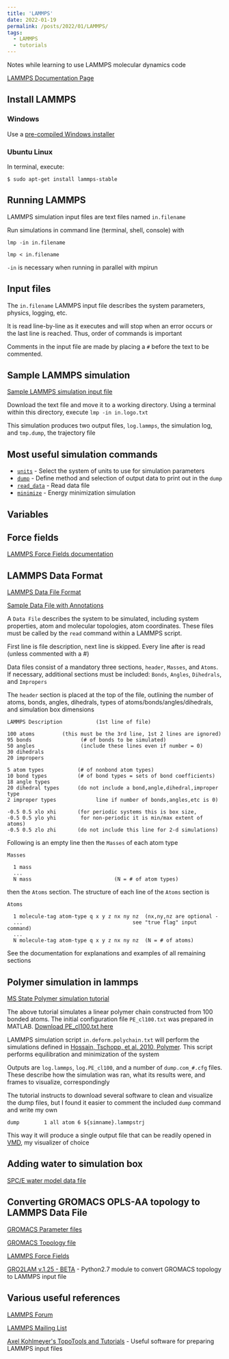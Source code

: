 ```yaml
---
title: 'LAMMPS'
date: 2022-01-19
permalink: /posts/2022/01/LAMMPS/
tags:
  - LAMMPS
  - tutorials
---
```


Notes while learning to use LAMMPS molecular dynamics code

[LAMMPS Documentation Page](https://docs.lammps.org/)

## Install LAMMPS

### Windows
Use a [pre-compiled Windows installer](https://rpm.lammps.org/windows/)

### Ubuntu Linux
In terminal, execute:
```
$ sudo apt-get install lammps-stable
```

## Running LAMMPS
LAMMPS simulation input files are text files named `in.filename`

Run simulations in command line (terminal, shell, console) with
```
lmp -in in.filename

lmp < in.filename
```

`-in` is necessary when running in parallel with mpirun

## Input files
The `in.filename` LAMMPS input file describes the system parameters, physics, logging, etc.

It is read line-by-line as it executes and will stop when an error occurs or the last line is reached. Thus, order of commands is important

Comments in the input file are made by placing a `#` before the text to be commented.

## Sample LAMMPS simulation
[Sample LAMMPS simulation input file](https://www.lammps.org/inputs/in.logo.txt)

Download the text file and move it to a working directory. Using a terminal within this directory, execute `lmp -in in.logo.txt`

This simulation produces two output files, `log.lammps`, the simulation log, and `tmp.dump`, the trajectory file

## Most useful simulation commands
* [`units`](https://docs.lammps.org/units.html) - Select the system of units to use for simulation parameters
* [`dump`](https://docs.lammps.org/dump.html) - Define method and selection of output data to print out in the `dump`
* [`read_data`](https://docs.lammps.org/read_data.html) - Read data file
* [`minimize`](https://docs.lammps.org/minimize.html) - Energy minimization simulation

## Variables

## Force fields
[LAMMPS Force Fields documentation](https://docs.lammps.org/2001/force_fields.html)

## LAMMPS Data Format
[LAMMPS Data File Format](https://docs.lammps.org/2001/data_format.html#_cch3_930958962)

[Sample Data File with Annotations](https://docs.lammps.org/2001/data_format.html#_cch3_930958969)

A `Data File` describes the system to be simulated, including system properties, atom and molecular topologies, atom coordinates. These files must be called by the `read` command within a LAMMPS script.

First line is file description, next line is skipped. Every line after is read (unless commented with a #)

 Data files consist of a mandatory three sections, `header`, `Masses`, and `Atoms`. If necessary, additional sections must be included: `Bonds`, `Angles`, `Dihedrals`, and `Impropers`

The `header` section is placed at the top of the file, outlining the number of atoms, bonds, angles, dihedrals, types of atoms/bonds/angles/dihedrals, and simulation box dimensions
```
LAMMPS Description           (1st line of file)

100 atoms         (this must be the 3rd line, 1st 2 lines are ignored)
95 bonds                (# of bonds to be simulated)
50 angles               (include these lines even if number = 0)
30 dihedrals
20 impropers

5 atom types           (# of nonbond atom types)
10 bond types          (# of bond types = sets of bond coefficients)
18 angle types         
20 dihedral types      (do not include a bond,angle,dihedral,improper type
2 improper types             line if number of bonds,angles,etc is 0)

-0.5 0.5 xlo xhi       (for periodic systems this is box size,
-0.5 0.5 ylo yhi        for non-periodic it is min/max extent of atoms)
-0.5 0.5 zlo zhi       (do not include this line for 2-d simulations)
```

Following is an empty line then the `Masses` of each atom type
```
Masses

  1 mass
  ...
  N mass                           (N = # of atom types)
```

 then the `Atoms` section. The structure of each line of the `Atoms` section is
 ```
 Atoms

   1 molecule-tag atom-type q x y z nx ny nz  (nx,ny,nz are optional -
   ...                                    see "true flag" input command)
   ...                
   N molecule-tag atom-type q x y z nx ny nz  (N = # of atoms)
```

See the documentation for explanations and examples of all remaining sections

## Polymer simulation in lammps
[MS State Polymer simulation tutorial](https://icme.hpc.msstate.edu/mediawiki/index.php/LAMMPS_Polymer.html)

The above tutorial simulates a linear polymer chain constructed from 100 bonded atoms. The initial configuration file `PE_cl100.txt` was prepared in MATLAB. [Download PE_cl100.txt here](https://icme.hpc.msstate.edu/mediawiki/images/e/e1/PE_cl100.txt)

LAMMPS simulation script `in.deform.polychain.txt` will perform the simulations defined in [Hossain, Tschopp, et al. 2010, Polymer](https://www.sciencedirect.com/science/article/abs/pii/S0032386110008839). This script performs equilibration and minimization of the system

Outputs are `log.lammps`, `log.PE_cl100`, and a number of `dump.com_#.cfg` files. These describe how the simulation was ran, what its results were, and frames to visualize, correspondingly

The tutorial instructs to download several software to clean and visualize the dump files, but I found it easier to comment the included `dump` command and write my own
```
dump		1 all atom 6 ${simname}.lammpstrj
```
This way it will produce a single output file that can be readily opened in [VMD](https://www.ks.uiuc.edu/Research/vmd/), my visualizer of choice

## Adding water to simulation box
[SPC/E water model data file](https://www.lammps.org/bench/bench_spce.tar.gz)

## Converting GROMACS OPLS-AA topology to LAMMPS Data File
[GROMACS Parameter files](https://manual.gromacs.org/documentation/current/reference-manual/topologies/parameter-files.html#)

[GROMACS Topology file](https://manual.gromacs.org/documentation/current/reference-manual/topologies/topology-file-formats.html#topfile)

[LAMMPS Force Fields](https://docs.lammps.org/99/force_fields.html#_cch3_930957482)

[GRO2LAM v.1.25 - BETA](https://github.com/hernanchavezthielemann/GRO2LAM) - Python2.7 module to convert GROMACS topology to LAMMPS input file

## Various useful references

[LAMMPS Forum](https://matsci.org/c/lammps/40)

[LAMMPS Mailing List](https://sourceforge.net/p/lammps/mailman/)

[Axel Kohlmeyer's TopoTools and Tutorials](https://sites.google.com/site/akohlmey/software/topotools?authuser=0) - Useful software for preparing LAMMPS input files
